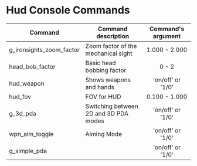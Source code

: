 # Hud Console Commands

| Сommand | Command description | Command's argument |
|---|---|:---:|
| g_ironsights_zoom_factor | Zoom factor of the mechanical sight | 1.000 - 2.000 |
| head_bob_factor | Basic head bobbing factor | 0 - 2 |
| hud_weapon | Shows weapons and hands | 'on/off' or '1/0' |
| hud_fov | FOV for HUD | 0.100 - 1.000 |
| g_3d_pda | Switching between 2D and 3D PDA modes | 'on/off' or '1/0' |
| wpn_aim_toggle | Aiming Mode | 'on/off' or '1/0' |
| g_simple_pda |  | 'on/off' or '1/0' |

